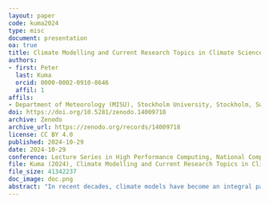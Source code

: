 ```yaml
---
layout: paper
code: kuma2024
type: misc
document: presentation
oa: true
title: Climate Modelling and Current Research Topics in Climate Science
authors:
- first: Peter
  last: Kuma
  orcid: 0000-0002-0910-8646
  affil: 1
affils:
- Department of Meteorology (MISU), Stockholm University, Stockholm, Sweden
doi: https://doi.org/10.5281/zenodo.14009718
archive: Zenodo
archive_url: https://zenodo.org/records/14009718
license: CC BY 4.0
published: 2024-10-29
date: 2024-10-29
conference: Lecture Series in High Performance Computing, National Competence Center for HPC, Bratislava, Slovakia
file: Kuma (2024), Climate Modelling and Current Research Topics in Climate Science.pdf
file_size: 41342237
doc_image: doc.png
abstract: "In recent decades, climate models have become an integral part of climate science. They allow us to not only predict the Earth's future climate but also to reconstruct the past and better understand the present climate. In this talk, you will learn how they work, what supercomputers they run on, and the broader context of climate change and human impact on the climate."
---
```


